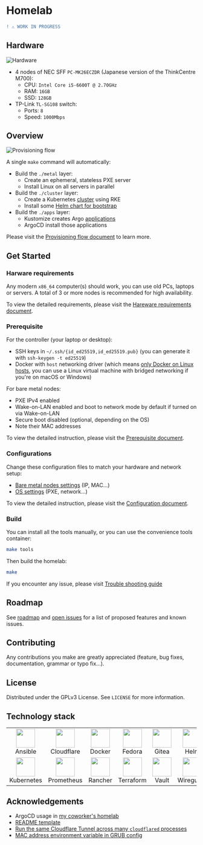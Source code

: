 # Homelab

```diff
! ⚠️ WORK IN PROGRESS
```

## Hardware

![Hardware](https://user-images.githubusercontent.com/27996771/98970963-25137200-2543-11eb-8f2d-f9a2d45756ef.JPG)

- 4 nodes of NEC SFF `PC-MK26ECZDR` (Japanese version of the ThinkCentre M700):
  - CPU: `Intel Core i5-6600T @ 2.70GHz`
  - RAM: `16GB`
  - SSD: `128GB`
- TP-Link `TL-SG108` switch:
  - Ports: `8`
  - Speed: `1000Mbps`

## Overview

![Provisioning flow](https://khuedoan.github.io/homelab/diagrams/provisioning_flow.jpg)

A single `make` command will automatically:

- Build the `./metal` layer:
  - Create an ephemeral, stateless PXE server
  - Install Linux on all servers in parallel
- Build the `./cluster` layer:
  - Create a Kubernetes [cluster](./cluster/cluster.tf) using RKE
  - Install some [Helm chart for bootstrap](./cluster/bootstrap.tf)
- Build the `./apps` layer:
  - Kustomize creates Argo [applications](./apps/resources)
  - ArgoCD install those applications

Please visit the [Provisioning flow document](https://khuedoan.github.io/homelab/deployment/provisioning_flow.html) to learn more.

## Get Started

### Harware requirements

Any modern `x86_64` computer(s) should work, you can use old PCs, laptops or servers.
A total of 3 or more nodes is recommended for high availability.

To view the detailed requirements, please visit the [Hareware requirements document](https://khuedoan.github.io/homelab/deployment/hardware_requirements.html).

### Prerequisite

For the controller (your laptop or desktop):

- SSH keys in `~/.ssh/{id_ed25519,id_ed25519.pub}` (you can generate it with `ssh-keygen -t ed25519`)
- Docker with `host` networking driver (which means [only Docker on Linux hosts](https://docs.docker.com/network/host/), you can use a Linux virtual machine with bridged networking if you're on macOS or Windows)

For bare metal nodes:

- PXE IPv4 enabled
- Wake-on-LAN enabled and boot to network mode by default if turned on via Wake-on-LAN
- Secure boot disabled (optional, depending on the OS)
- Note their MAC addresses

To view the detailed instruction, please visit the [Prerequisite document](https://khuedoan.github.io/homelab/deployment/prerequisite.html).

### Configurations

Change these configuration files to match your hardware and network setup:

- [Bare metal nodes settings](./metal/hosts.yml) (IP, MAC...)
- [OS settings](./metal/group_vars/all.yml) (PXE, network...)

To view the detailed instruction, please visit the [Configuration document](https://khuedoan.github.io/homelab/deployment/configuration.html).

### Build

You can install all the tools manually, or you can use the convenience tools container:

```sh
make tools
```

Then build the homelab:

```sh
make
```

If you encounter any issue, please visit [Trouble shooting guide](https://khuedoan.github.io/homelab/troubleshooting/README.html)

## Roadmap

See [roadmap](https://khuedoan.github.io/homelab/roadmap.html) and [open issues](https://github.com/khuedoan/homelab/issues) for a list of proposed features and known issues.

## Contributing

Any contributions you make are greatly appreciated (feature, bug fixes, documentation, grammar or typo fix...).

## License

Distributed under the GPLv3 License. See `LICENSE` for more information.

## Technology stack

<table>
  <tr>
    <td align="center"><a><img src="https://simpleicons.org/icons/ansible.svg" width="50px;"/><br/>Ansible</td>
    <td align="center"><a><img src="https://simpleicons.org/icons/cloudflare.svg" width="50px;"/><br/>Cloudflare</td>
    <td align="center"><a><img src="https://simpleicons.org/icons/docker.svg" width="50px;"/><br/>Docker</td>
    <td align="center"><a><img src="https://simpleicons.org/icons/fedora.svg" width="50px;"/><br/>Fedora</td>
    <td align="center"><a><img src="https://simpleicons.org/icons/gitea.svg" width="50px;"/><br/>Gitea</td>
    <td align="center"><a><img src="https://simpleicons.org/icons/helm.svg" width="50px;"/><br/>Helm</td>
  </tr>
  <tr>
    <td align="center"><a><img src="https://simpleicons.org/icons/kubernetes.svg" width="50px;"/><br/>Kubernetes</td>
    <td align="center"><a><img src="https://simpleicons.org/icons/prometheus.svg" width="50px;"/><br/>Prometheus</td>
    <td align="center"><a><img src="https://simpleicons.org/icons/rancher.svg" width="50px;"/><br/>Rancher</td>
    <td align="center"><a><img src="https://simpleicons.org/icons/terraform.svg" width="50px;"/><br/>Terraform</td>
    <td align="center"><a><img src="https://simpleicons.org/icons/vault.svg" width="50px;"/><br/>Vault</td>
    <td align="center"><a><img src="https://simpleicons.org/icons/wireguard.svg" width="50px;"/><br/>Wireguard</td>
  </tr>
  <tr>
  </tr>
</table>

## Acknowledgements

- ArgoCD usage in [my coworker's homelab](https://github.com/locmai/humble)
- [README template](https://github.com/othneildrew/Best-README-Template)
- [Run the same Cloudflare Tunnel across many `cloudflared` processes](https://developers.cloudflare.com/cloudflare-one/tutorials/many-cfd-one-tunnel)
- [MAC address environment variable in GRUB config](https://askubuntu.com/questions/1272400/how-do-i-automate-network-installation-of-many-ubuntu-18-04-systems-with-efi-and)
